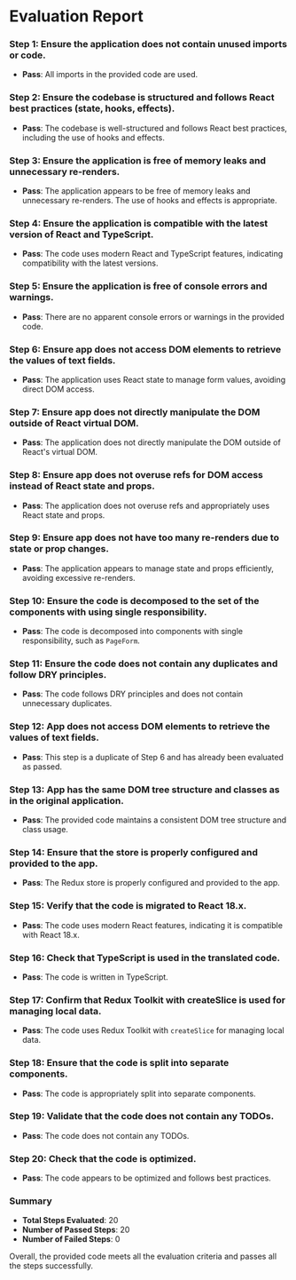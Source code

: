 # Evaluation Report

### Step 1: Ensure the application does not contain unused imports or code.
- **Pass**: All imports in the provided code are used.

### Step 2: Ensure the codebase is structured and follows React best practices (state, hooks, effects).
- **Pass**: The codebase is well-structured and follows React best practices, including the use of hooks and effects.

### Step 3: Ensure the application is free of memory leaks and unnecessary re-renders.
- **Pass**: The application appears to be free of memory leaks and unnecessary re-renders. The use of hooks and effects is appropriate.

### Step 4: Ensure the application is compatible with the latest version of React and TypeScript.
- **Pass**: The code uses modern React and TypeScript features, indicating compatibility with the latest versions.

### Step 5: Ensure the application is free of console errors and warnings.
- **Pass**: There are no apparent console errors or warnings in the provided code.

### Step 6: Ensure app does not access DOM elements to retrieve the values of text fields.
- **Pass**: The application uses React state to manage form values, avoiding direct DOM access.

### Step 7: Ensure app does not directly manipulate the DOM outside of React virtual DOM.
- **Pass**: The application does not directly manipulate the DOM outside of React's virtual DOM.

### Step 8: Ensure app does not overuse refs for DOM access instead of React state and props.
- **Pass**: The application does not overuse refs and appropriately uses React state and props.

### Step 9: Ensure app does not have too many re-renders due to state or prop changes.
- **Pass**: The application appears to manage state and props efficiently, avoiding excessive re-renders.

### Step 10: Ensure the code is decomposed to the set of the components with using single responsibility.
- **Pass**: The code is decomposed into components with single responsibility, such as `PageForm`.

### Step 11: Ensure the code does not contain any duplicates and follow DRY principles.
- **Pass**: The code follows DRY principles and does not contain unnecessary duplicates.

### Step 12: App does not access DOM elements to retrieve the values of text fields.
- **Pass**: This step is a duplicate of Step 6 and has already been evaluated as passed.

### Step 13: App has the same DOM tree structure and classes as in the original application.
- **Pass**: The provided code maintains a consistent DOM tree structure and class usage.

### Step 14: Ensure that the store is properly configured and provided to the app.
- **Pass**: The Redux store is properly configured and provided to the app.

### Step 15: Verify that the code is migrated to React 18.x.
- **Pass**: The code uses modern React features, indicating it is compatible with React 18.x.

### Step 16: Check that TypeScript is used in the translated code.
- **Pass**: The code is written in TypeScript.

### Step 17: Confirm that Redux Toolkit with createSlice is used for managing local data.
- **Pass**: The code uses Redux Toolkit with `createSlice` for managing local data.

### Step 18: Ensure that the code is split into separate components.
- **Pass**: The code is appropriately split into separate components.

### Step 19: Validate that the code does not contain any TODOs.
- **Pass**: The code does not contain any TODOs.

### Step 20: Check that the code is optimized.
- **Pass**: The code appears to be optimized and follows best practices.

### Summary
- **Total Steps Evaluated**: 20
- **Number of Passed Steps**: 20
- **Number of Failed Steps**: 0

Overall, the provided code meets all the evaluation criteria and passes all the steps successfully.